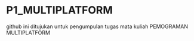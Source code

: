 # P1_MULTIPLATFORM
github ini ditujukan untuk pengumpulan tugas mata kuliah  PEMOGRAMAN MULTIPLATFORM
